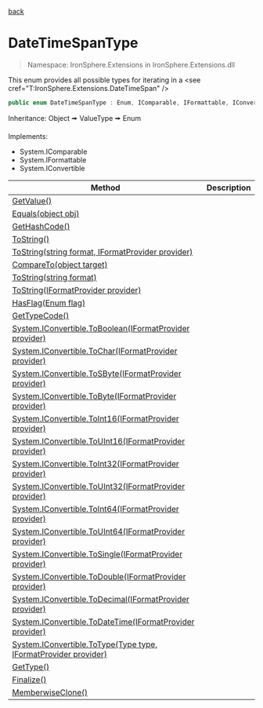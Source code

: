﻿[back](/IronSphere.Extensions/types)

# DateTimeSpanType

> Namespace: IronSphere.Extensions in  IronSphere.Extensions.dll

This enum provides all possible types for iterating in a &lt;see cref=&quot;T:IronSphere.Extensions.DateTimeSpan&quot; /&gt;

```csharp
public enum DateTimeSpanType : Enum, IComparable, IFormattable, IConvertible
```
Inheritance: Object &#129050; ValueType &#129050; Enum


Implements:

* System.IComparable
* System.IFormattable
* System.IConvertible



| Method | Description |
| --- | --- |
| [GetValue()](Enum_GetValue()) |  |
| [Equals(object obj)](Enum_Equals(Object)) |  |
| [GetHashCode()](Enum_GetHashCode()) |  |
| [ToString()](Enum_ToString()) |  |
| [ToString(string format, IFormatProvider provider)](Enum_ToString(String,IFormatProvider)) |  |
| [CompareTo(object target)](Enum_CompareTo(Object)) |  |
| [ToString(string format)](Enum_ToString(String)) |  |
| [ToString(IFormatProvider provider)](Enum_ToString(IFormatProvider)) |  |
| [HasFlag(Enum flag)](Enum_HasFlag(Enum)) |  |
| [GetTypeCode()](Enum_GetTypeCode()) |  |
| [System.IConvertible.ToBoolean(IFormatProvider provider)](Enum_System.IConvertible.ToBoolean(IFormatProvider)) |  |
| [System.IConvertible.ToChar(IFormatProvider provider)](Enum_System.IConvertible.ToChar(IFormatProvider)) |  |
| [System.IConvertible.ToSByte(IFormatProvider provider)](Enum_System.IConvertible.ToSByte(IFormatProvider)) |  |
| [System.IConvertible.ToByte(IFormatProvider provider)](Enum_System.IConvertible.ToByte(IFormatProvider)) |  |
| [System.IConvertible.ToInt16(IFormatProvider provider)](Enum_System.IConvertible.ToInt16(IFormatProvider)) |  |
| [System.IConvertible.ToUInt16(IFormatProvider provider)](Enum_System.IConvertible.ToUInt16(IFormatProvider)) |  |
| [System.IConvertible.ToInt32(IFormatProvider provider)](Enum_System.IConvertible.ToInt32(IFormatProvider)) |  |
| [System.IConvertible.ToUInt32(IFormatProvider provider)](Enum_System.IConvertible.ToUInt32(IFormatProvider)) |  |
| [System.IConvertible.ToInt64(IFormatProvider provider)](Enum_System.IConvertible.ToInt64(IFormatProvider)) |  |
| [System.IConvertible.ToUInt64(IFormatProvider provider)](Enum_System.IConvertible.ToUInt64(IFormatProvider)) |  |
| [System.IConvertible.ToSingle(IFormatProvider provider)](Enum_System.IConvertible.ToSingle(IFormatProvider)) |  |
| [System.IConvertible.ToDouble(IFormatProvider provider)](Enum_System.IConvertible.ToDouble(IFormatProvider)) |  |
| [System.IConvertible.ToDecimal(IFormatProvider provider)](Enum_System.IConvertible.ToDecimal(IFormatProvider)) |  |
| [System.IConvertible.ToDateTime(IFormatProvider provider)](Enum_System.IConvertible.ToDateTime(IFormatProvider)) |  |
| [System.IConvertible.ToType(Type type, IFormatProvider provider)](Enum_System.IConvertible.ToType(Type,IFormatProvider)) |  |
| [GetType()](Object_GetType()) |  |
| [Finalize()](Object_Finalize()) |  |
| [MemberwiseClone()](Object_MemberwiseClone()) |  |

